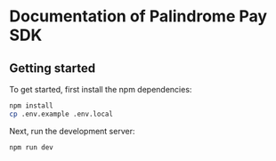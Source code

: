 # Documentation of Palindrome Pay SDK

## Getting started

To get started, first install the npm dependencies:

```bash
npm install
cp .env.example .env.local
```

Next, run the development server:

```bash
npm run dev
```
